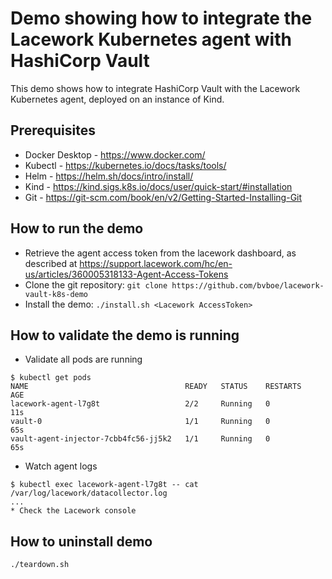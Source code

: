 # Demo showing how to integrate the Lacework Kubernetes agent with HashiCorp Vault
This demo shows how to integrate HashiCorp Vault with the Lacework Kubernetes agent, deployed on an instance of Kind.

## Prerequisites
* Docker Desktop - https://www.docker.com/
* Kubectl - https://kubernetes.io/docs/tasks/tools/
* Helm - https://helm.sh/docs/intro/install/
* Kind - https://kind.sigs.k8s.io/docs/user/quick-start/#installation
* Git - https://git-scm.com/book/en/v2/Getting-Started-Installing-Git

## How to run the demo
* Retrieve the agent access token from the lacework dashboard, as described at https://support.lacework.com/hc/en-us/articles/360005318133-Agent-Access-Tokens
* Clone the git repository: `git clone https://github.com/bvboe/lacework-vault-k8s-demo`
* Install the demo: `./install.sh <Lacework AccessToken>`

## How to validate the demo is running
* Validate all pods are running
```
$ kubectl get pods
NAME                                   READY   STATUS    RESTARTS   AGE
lacework-agent-l7g8t                   2/2     Running   0          11s
vault-0                                1/1     Running   0          65s
vault-agent-injector-7cbb4fc56-jj5k2   1/1     Running   0          65s
```
* Watch agent logs
```
$ kubectl exec lacework-agent-l7g8t -- cat /var/log/lacework/datacollector.log
...
* Check the Lacework console
```

## How to uninstall demo
`./teardown.sh`
